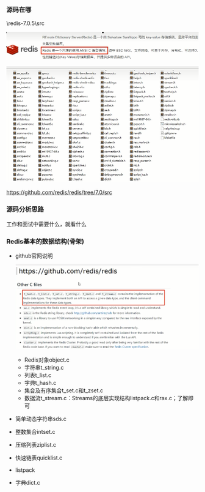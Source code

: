 ### 源码在哪

\redis-7.0.5\src

![](images/1.redis编写语言.jpg)

![](images/2.redis源码包.jpg)

https://github.com/redis/redis/tree/7.0/src

### 源码分析思路

工作和面试中需要什么，就看什么

### Redis基本的数据结构(骨架)

- github官网说明

  ![](images/3.Redis源码官网说明.jpg)

  - Redis对象object.c
  - 字符串t_string.c
  - 列表t_list.c
  - 字典t_hash.c
  - 集合及有序集合t_set.c和t_zset.c
  - 数据流t_stream.c：Streams的底层实现结构listpack.c和rax.c；了解即可

- 简单动态字符串sds.c

- 整数集合intset.c

- 压缩列表ziplist.c

- 快速链表quicklist.c

- listpack

- 字典dict.c










